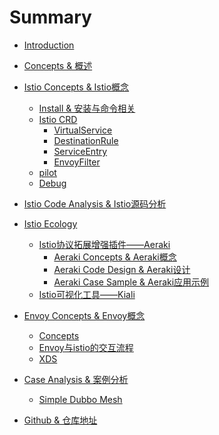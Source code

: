 # Summary

* [Introduction](README.md)

* [Concepts & 概述]()

* [Istio Concepts & Istio概念]()
    * [Install & 安装与命令相关](istio-concepts/install.md)
    * [Istio CRD](istio-concepts/crd/ReadFirst.md)
        * [VirtualService](istio-concepts/crd/VirtualService.md)
        * [DestinationRule](istio-concepts/crd/DestinationRule.md)
        * [ServiceEntry](istio-concepts/crd/ServiceEntry.md)
        * [EnvoyFilter](istio-concepts/crd/EnvoyFilter.md)
    * [pilot]()
    * [Debug](istio-concepts/debug.md)
    
* [Istio Code Analysis & Istio源码分析]()
    
* [Istio Ecology]()
    * [Istio协议拓展增强插件——Aeraki](./istio-ecology/aeraki/aeraki.md)
        * [Aeraki Concepts & Aeraki概念](./istio-ecology/aeraki/concepts.md)
        * [Aeraki Code Design & Aeraki设计](./istio-ecology/aeraki/design.md)
        * [Aeraki Case Sample & Aeraki应用示例](./istio-ecology/aeraki/case.md)
    * [Istio可视化工具——Kiali](./istio-ecology/kiali/kiali.md)

* [Envoy Concepts & Envoy概念]()
    * [Concepts](./envoy-concepts/concepts.md)
    * [Envoy与istio的交互流程]()
    * [XDS](./envoy-concepts/xds.md)

* [Case Analysis & 案例分析]()
    * [Simple Dubbo Mesh](case-analysis/simple-Dubbo-Mesh.md)


* [Github & 仓库地址](https://github.com/shuxnhs/Mastering-ServiceMesh)

